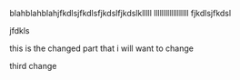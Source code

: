 blahblahblahjfkdlsjfkdlsfjkdslfjkdslklllll llllllllllllllllll
fjkdlsjfkdsl

jfdkls

this is the changed part that i will want to change

third change